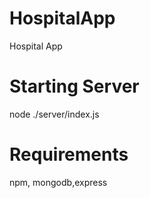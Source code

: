 # HospitalApp
Hospital App

# Starting Server
node ./server/index.js

# Requirements
npm, mongodb,express
